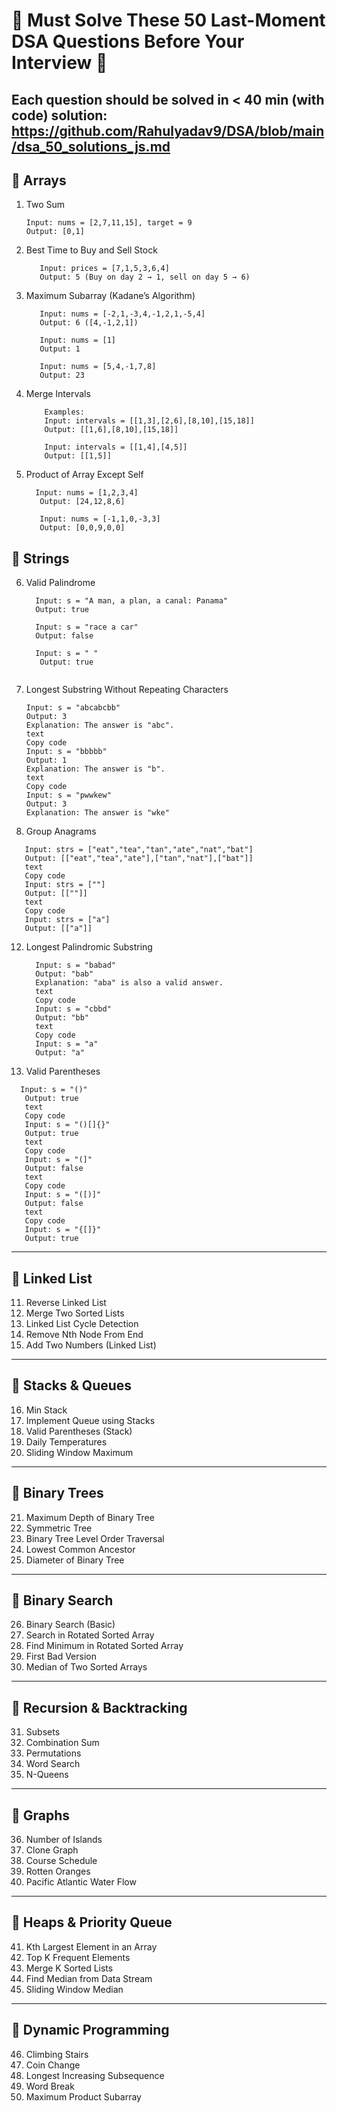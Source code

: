# 🚨 Must Solve These 50 Last-Moment DSA Questions Before Your Interview 🚨  
Each question should be solved in **< 40 min (with code)**
solution: https://github.com/Rahulyadav9/DSA/blob/main/dsa_50_solutions_js.md
---

## 🔹 Arrays
1. Two Sum
   ```
   Input: nums = [2,7,11,15], target = 9
   Output: [0,1]
    ```
2. Best Time to Buy and Sell Stock
    ```
       Input: prices = [7,1,5,3,6,4]
       Output: 5 (Buy on day 2 → 1, sell on day 5 → 6)
    ```
3. Maximum Subarray (Kadane’s Algorithm)  
   ```
      Input: nums = [-2,1,-3,4,-1,2,1,-5,4]
      Output: 6 ([4,-1,2,1])
      
      Input: nums = [1]
      Output: 1
      
      Input: nums = [5,4,-1,7,8]
      Output: 23
   ```
4. Merge Intervals
   ```
       Examples:
       Input: intervals = [[1,3],[2,6],[8,10],[15,18]]
       Output: [[1,6],[8,10],[15,18]]
       
       Input: intervals = [[1,4],[4,5]]
       Output: [[1,5]] 
   ```

5. Product of Array Except Self
   ```
     Input: nums = [1,2,3,4]
      Output: [24,12,8,6]
      
      Input: nums = [-1,1,0,-3,3]
      Output: [0,0,9,0,0]
   ```



## 🔹 Strings
6. Valid Palindrome
   ```
     Input: s = "A man, a plan, a canal: Panama"
     Output: true

     Input: s = "race a car"
     Output: false

     Input: s = " "
      Output: true
 
   ```

8. Longest Substring Without Repeating Characters
    ```
   Input: s = "abcabcbb"
   Output: 3
   Explanation: The answer is "abc".
   text
   Copy code
   Input: s = "bbbbb"
   Output: 1
   Explanation: The answer is "b".
   text
   Copy code
   Input: s = "pwwkew"
   Output: 3
   Explanation: The answer is "wke"
   ```
10. Group Anagrams
   ```
      Input: strs = ["eat","tea","tan","ate","nat","bat"]
      Output: [["eat","tea","ate"],["tan","nat"],["bat"]]
      text
      Copy code
      Input: strs = [""]
      Output: [[""]]
      text
      Copy code
      Input: strs = ["a"]
      Output: [["a"]]
   ```
12. Longest Palindromic Substring
    ```
      Input: s = "babad"
      Output: "bab"
      Explanation: "aba" is also a valid answer.
      text
      Copy code
      Input: s = "cbbd"
      Output: "bb"
      text
      Copy code
      Input: s = "a"
      Output: "a"
    ```  
14. Valid Parentheses  
   ```
     Input: s = "()"
      Output: true
      text
      Copy code
      Input: s = "()[]{}"
      Output: true
      text
      Copy code
      Input: s = "(]"
      Output: false
      text
      Copy code
      Input: s = "([)]"
      Output: false
      text
      Copy code
      Input: s = "{[]}"
      Output: true
   ```
---

## 🔹 Linked List
11. Reverse Linked List  
12. Merge Two Sorted Lists  
13. Linked List Cycle Detection  
14. Remove Nth Node From End  
15. Add Two Numbers (Linked List)  

---

## 🔹 Stacks & Queues
16. Min Stack  
17. Implement Queue using Stacks  
18. Valid Parentheses (Stack)  
19. Daily Temperatures  
20. Sliding Window Maximum  

---

## 🔹 Binary Trees
21. Maximum Depth of Binary Tree  
22. Symmetric Tree  
23. Binary Tree Level Order Traversal  
24. Lowest Common Ancestor  
25. Diameter of Binary Tree  

---

## 🔹 Binary Search
26. Binary Search (Basic)  
27. Search in Rotated Sorted Array  
28. Find Minimum in Rotated Sorted Array  
29. First Bad Version  
30. Median of Two Sorted Arrays  

---

## 🔹 Recursion & Backtracking
31. Subsets  
32. Combination Sum  
33. Permutations  
34. Word Search  
35. N-Queens  

---

## 🔹 Graphs
36. Number of Islands  
37. Clone Graph  
38. Course Schedule  
39. Rotten Oranges  
40. Pacific Atlantic Water Flow  

---

## 🔹 Heaps & Priority Queue
41. Kth Largest Element in an Array  
42. Top K Frequent Elements  
43. Merge K Sorted Lists  
44. Find Median from Data Stream  
45. Sliding Window Median  

---

## 🔹 Dynamic Programming
46. Climbing Stairs  
47. Coin Change  
48. Longest Increasing Subsequence  
49. Word Break  
50. Maximum Product Subarray  
